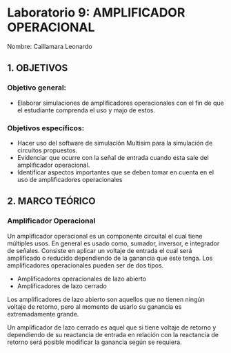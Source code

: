 # Laboratorio 9: AMPLIFICADOR OPERACIONAL
Nombre: Caillamara Leonardo
## 1. OBJETIVOS

### Objetivo general:
* Elaborar simulaciones de amplificadores operacionales con el fin de que el estudiante comprenda el uso y majo de estos.  
### Objetivos específicos:
*	Hacer uso del software de simulación Multisim para la simulación de circuitos propuestos.
*	Evidenciar que ocurre con la señal de entrada cuando esta sale del amplificador operacional.
*	Identificar aspectos importantes que se deben tomar en cuenta en el uso de amplificadores operacionales

## 2. MARCO TEÓRICO
### Amplificador Operacional

Un amplificador operacional es un componente circuital el cual tiene múltiples usos. En general es usado como, sumador, inversor, e integrador de señales.  Consiste en aplicar un voltaje de entrada el cual será amplificado o reducido dependiendo de la ganancia que este tenga. Los amplificadores operacionales pueden ser de dos tipos. 

* Amplificadores operacionales de lazo abierto
* Amplificadores de lazo cerrado

Los amplificadores de lazo abierto son aquellos que no tienen ningún voltaje de retorno, pero al momento de usarlo su ganancia es extremadamente grande.

Un amplificador de lazo cerrado es aquel que si tiene voltaje de retorno y dependiendo de su reactancia de entrada en relación con la reactancia de retorno será posible modificar la ganancia según se requiera.

